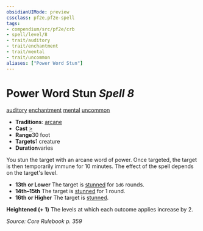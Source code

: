 ```yaml
---
obsidianUIMode: preview
cssclass: pf2e,pf2e-spell
tags:
- compendium/src/pf2e/crb
- spell/level/8
- trait/auditory
- trait/enchantment
- trait/mental
- trait/uncommon
aliases: ["Power Word Stun"]
---
```

# Power Word Stun *Spell 8*   
[auditory](../../Rules/traits/auditory.md)  [enchantment](../../Rules/traits/enchantment.md)  [mental](../../Rules/traits/mental.md)  [uncommon](../../Rules/traits/uncommon.md)  

- **Traditions**: [arcane](../../Rules/traits/arcane.md)
- **Cast** [>](../../Rules/core-rulebook/chapter-9-playing-the-game.md#Actions "Single Action") 
- **Range**30 foot
- **Targets**1 creature
- **Duration**varies

You stun the target with an arcane word of power. Once targeted, the target is then temporarily immune for 10 minutes. The effect of the spell depends on the target's level.

- **13th or Lower** The target is [stunned](../../Rules/conditions.md#Stunned) for `1d6` rounds.
- **14th–15th** The target is [stunned](../../Rules/conditions.md#Stunned) for 1 round.
- **16th or Higher** The target is [stunned](../../Rules/conditions.md#Stunned).

**Heightened (+ 1)** The levels at which each outcome applies increase by 2.

*Source: Core Rulebook p. 359*